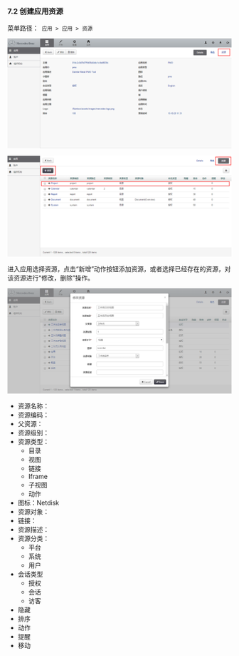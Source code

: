 ### 7.2 创建应用资源

菜单路径：` 应用 > 应用 > 资源`

![PNG](..\images\application\4.png)

![PNG](..\images\application\5.png)


进入应用选择资源，点击“新增”动作按钮添加资源，或者选择已经存在的资源，对该资源进行“修改，删除”操作。

![PNG](..\images\application\6.png)

- 资源名称：
- 资源编码：
- 父资源：
- 资源级别：
- 资源类型：
  - 目录
  - 视图
  - 链接
  - Iframe
  - 子视图
  - 动作
- 图标：Netdisk
- 资源对象：
- 链接：
- 资源描述：
- 资源分类：
  - 平台
  - 系统
  - 用户
- 会话类型
  - 授权
  - 会话
  - 访客
- 隐藏
- 排序
- 动作
- 提醒
- 移动